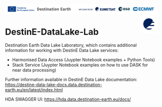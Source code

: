 <img src="./img/DestinE-banner.jpg"
     alt="Destination Earth banner"
/>
<img style="float: right; width: 12%" src="./img/EUMETSAT-icon.png"/> 
# DestinE-DataLake-Lab

Destination Earth Data Lake Laboratory, which contains additional information for working with DestinE Data Lake services:
- Harmonised Data Access (Juypter Notebook examples + Python Tools)
- Stack Service (Juypter Notebook examples on how to use DASK for near data processing)

Further information available in DestinE Data Lake documentation: https://destine-data-lake-docs.data.destination-earth.eu/en/latest/index.html

HDA SWAGGER UI: https://hda.data.destination-earth.eu/docs/
